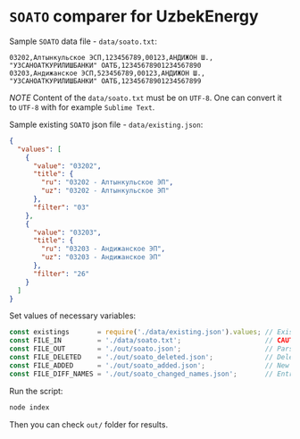 # `SOATO` comparer for UzbekEnergy

Sample `SOATO` data file - `data/soato.txt`:

```
03202,Алтынкульское ЭСП,123456789,00123,АНДИЖОН Ш., "УЗСАНОАТКУРИЛИШБАНКИ" ОАТБ,12345678901234567890
03203,Андижанское ЭСП,523456789,00123,АНДИЖОН Ш., "УЗСАНОАТКУРИЛИШБАНКИ" ОАТБ,12345678901234567899
```

*NOTE* Content of the `data/soato.txt` must be on `UTF-8`. One can convert it to `UTF-8` with for example `Sublime Text`.

Sample existing `SOATO` json file - `data/existing.json`:

```json
{
  "values": [
    {
      "value": "03202",
      "title": {
        "ru": "03202 - Алтынкульское ЭП",
        "uz": "03202 - Алтынкульское ЭП"
      },
      "filter": "03"
    },
    {
      "value": "03203",
      "title": {
        "ru": "03203 - Андижанское ЭП",
        "uz": "03203 - Андижанское ЭП"
      },
      "filter": "26"
    }
  ]
}
```

Set values of necessary variables:

```js
const existings       = require('./data/existing.json').values; // Existing SOATO entries
const FILE_IN         = './data/soato.txt';                     // CAUTION: content must be on UTF-8
const FILE_OUT        = './out/soato.json';                     // Parsed SOATO entries
const FILE_DELETED    = './out/soato_deleted.json';             // Deleted entries
const FILE_ADDED      = './out/soato_added.json';               // New entries
const FILE_DIFF_NAMES = './out/soato_changed_names.json';       // Entries with different titles
```

Run the script:

```bash
node index
```

Then you can check `out/` folder for results.
